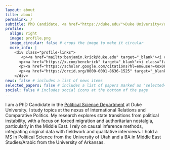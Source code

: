 ```yaml
---
layout: about
title: about
permalink: /
subtitle: PhD Candidate. <a href="https://duke.edu/">Duke University</a>.
profile:
  align: right
  image: profile.png
  image_circular: false # crops the image to make it circular
  more_info: |
    <div class="profile-links">
       <p><a href="mailto:benjamin.krick@duke.edu" target="_blank"><i class="fas fa-envelope fa-2x"></a></p>
      <p><a href="https://x.com/benckrick" target="_blank"><i class="fab fa-x-twitter fa-2x"></i></a></p>
      <p><a href="https://scholar.google.com/citations?hl=en&user=Xox0FTkAAAAJ" target="_blank"><i class="ai ai-google-scholar-square fa-2x"></i></a></p>
      <p><a href="https://orcid.org/0000-0001-8636-1525" target="_blank"><i class="ai ai-orcid fa-2x"></i></a></p>
    </div>
news: false # includes a list of news items
selected_papers: false # includes a list of papers marked as "selected={true}"
social: false # includes social icons at the bottom of the page
---
```


I am a PhD Candidate in the [Political Science Department](https://polisci.duke.edu/) at Duke University. I study topics at the nexus of International Relations and Comparative Politics. My research explores state transitions from political instability, with a focus on forced migration and authoritarian nostalgia, particularly in the Middle East. I rely on causal inference methods, integrating original data with fieldwork and qualitative interviews. I hold a MS in Political Science from the University of Utah and a BA in Middle East Studies/Arabic from the University of Arkansas. 
